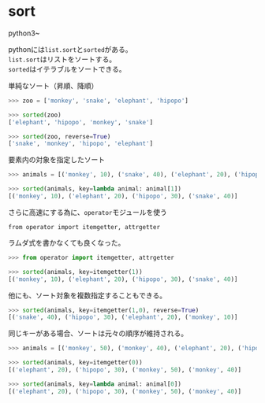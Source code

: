# sort

python3~  

pythonには`list.sort`と`sorted`がある。  
`list.sort`はリストをソートする。  
`sorted`はイテラブルをソートできる。  


単純なソート（昇順、降順）

```python
>>> zoo = ['monkey', 'snake', 'elephant', 'hipopo']

>>> sorted(zoo)
['elephant', 'hipopo', 'monkey', 'snake']

>>> sorted(zoo, reverse=True)
['snake', 'monkey', 'hipopo', 'elephant']
```

要素内の対象を指定したソート

```python
>>> animals = [('monkey', 10), ('snake', 40), ('elephant', 20), ('hipopo', 30)]

>>> sorted(animals, key=lambda animal: animal[1])
[('monkey', 10), ('elephant', 20), ('hipopo', 30), ('snake', 40)]
```

さらに高速にする為に、`operator`モジュールを使う

`from operator import itemgetter, attrgetter`

ラムダ式を書かなくても良くなった。

```python
>>> from operator import itemgetter, attrgetter

>>> sorted(animals, key=itemgetter(1))
[('monkey', 10), ('elephant', 20), ('hipopo', 30), ('snake', 40)]
```

他にも、ソート対象を複数指定することもできる。

```python
>>> sorted(animals, key=itemgetter(1,0), reverse=True)
[('snake', 40), ('hipopo', 30), ('elephant', 20), ('monkey', 10)]
```

同じキーがある場合、ソートは元々の順序が維持される。

```python
>>> animals = [('monkey', 50), ('monkey', 40), ('elephant', 20), ('hipopo', 30)]

>>> sorted(animals, key=itemgetter(0))
[('elephant', 20), ('hipopo', 30), ('monkey', 50), ('monkey', 40)]

>>> sorted(animals, key=lambda animal: animal[0])
[('elephant', 20), ('hipopo', 30), ('monkey', 50), ('monkey', 40)]
```